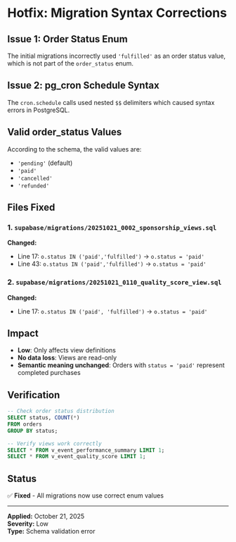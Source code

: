# Hotfix: Migration Syntax Corrections

## Issue 1: Order Status Enum
The initial migrations incorrectly used `'fulfilled'` as an order status value, which is not part of the `order_status` enum.

## Issue 2: pg_cron Schedule Syntax
The `cron.schedule` calls used nested `$$` delimiters which caused syntax errors in PostgreSQL.

## Valid order_status Values
According to the schema, the valid values are:
- `'pending'` (default)
- `'paid'`
- `'cancelled'`
- `'refunded'`

## Files Fixed

### 1. `supabase/migrations/20251021_0002_sponsorship_views.sql`
**Changed:**
- Line 17: `o.status IN ('paid','fulfilled')` → `o.status = 'paid'`
- Line 43: `o.status IN ('paid','fulfilled')` → `o.status = 'paid'`

### 2. `supabase/migrations/20251021_0110_quality_score_view.sql`
**Changed:**
- Line 17: `o.status IN ('paid', 'fulfilled')` → `o.status = 'paid'`

## Impact
- **Low**: Only affects view definitions
- **No data loss**: Views are read-only
- **Semantic meaning unchanged**: Orders with `status = 'paid'` represent completed purchases

## Verification
```sql
-- Check order status distribution
SELECT status, COUNT(*) 
FROM orders 
GROUP BY status;

-- Verify views work correctly
SELECT * FROM v_event_performance_summary LIMIT 1;
SELECT * FROM v_event_quality_score LIMIT 1;
```

## Status
✅ **Fixed** - All migrations now use correct enum values

---

**Applied:** October 21, 2025  
**Severity:** Low  
**Type:** Schema validation error

